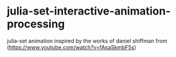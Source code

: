 # julia-set-interactive-animation-processing
julia-set animation inspired by the works of daniel shiffman from (https://www.youtube.com/watch?v=fAsaSkmbF5s)
